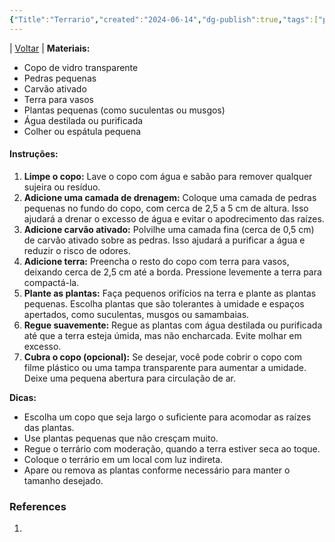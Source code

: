 ```yaml
---
{"Title":"Terrario","created":"2024-06-14","dg-publish":true,"tags":["pessoal/quaseumdev","projetos"],"permalink":"/1-minha-vida/terrario/","dgPassFrontmatter":true}
---
```


| [Voltar](index) |
**Materiais:**
* Copo de vidro transparente
* Pedras pequenas
* Carvão ativado
* Terra para vasos
* Plantas pequenas (como suculentas ou musgos)
* Água destilada ou purificada
* Colher ou espátula pequena
#### **Instruções:**
1. **Limpe o copo:** Lave o copo com água e sabão para remover qualquer sujeira ou resíduo.
2. **Adicione uma camada de drenagem:** Coloque uma camada de pedras pequenas no fundo do copo, com cerca de 2,5 a 5 cm de altura. Isso ajudará a drenar o excesso de água e evitar o apodrecimento das raízes.
3. **Adicione carvão ativado:** Polvilhe uma camada fina (cerca de 0,5 cm) de carvão ativado sobre as pedras. Isso ajudará a purificar a água e reduzir o risco de odores.
4. **Adicione terra:** Preencha o resto do copo com terra para vasos, deixando cerca de 2,5 cm até a borda. Pressione levemente a terra para compactá-la.
5. **Plante as plantas:** Faça pequenos orifícios na terra e plante as plantas pequenas. Escolha plantas que são tolerantes à umidade e espaços apertados, como suculentas, musgos ou samambaias.
6. **Regue suavemente:** Regue as plantas com água destilada ou purificada até que a terra esteja úmida, mas não encharcada. Evite molhar em excesso.
7. **Cubra o copo (opcional):** Se desejar, você pode cobrir o copo com filme plástico ou uma tampa transparente para aumentar a umidade. Deixe uma pequena abertura para circulação de ar.

**Dicas:**
* Escolha um copo que seja largo o suficiente para acomodar as raízes das plantas.
* Use plantas pequenas que não cresçam muito.
* Regue o terrário com moderação, quando a terra estiver seca ao toque.
* Coloque o terrário em um local com luz indireta.
* Apare ou remova as plantas conforme necessário para manter o tamanho desejado.
### References
1. 
  